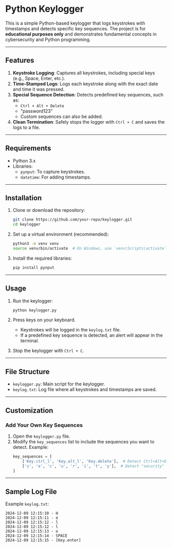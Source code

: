 # **Python Keylogger**

This is a simple Python-based keylogger that logs keystrokes with timestamps and detects specific key sequences. The project is for **educational purposes only** and demonstrates fundamental concepts in cybersecurity and Python programming.

---

## **Features**
1. **Keystroke Logging**: Captures all keystrokes, including special keys (e.g., Space, Enter, etc.).
2. **Time-Stamped Logs**: Logs each keystroke along with the exact date and time it was pressed.
3. **Special Sequence Detection**: Detects predefined key sequences, such as:
   - `Ctrl + Alt + Delete`
   - "password123"
   - Custom sequences can also be added.
4. **Clean Termination**: Safely stops the logger with `Ctrl + C` and saves the logs to a file.

---

## **Requirements**
- Python 3.x
- Libraries:
  - `pynput`: To capture keystrokes.
  - `datetime`: For adding timestamps.

---

## **Installation**
1. Clone or download the repository:
   ```bash
   git clone https://github.com/your-repo/keylogger.git
   cd keylogger
   ```
2. Set up a virtual environment (recommended):
   ```bash
   python3 -m venv venv
   source venv/bin/activate  # On Windows, use `venv\Scripts\activate`
   ```
3. Install the required libraries:
   ```bash
   pip install pynput
   ```

---

## **Usage**
1. Run the keylogger:
   ```bash
   python keylogger.py
   ```
2. Press keys on your keyboard. 
   - Keystrokes will be logged in the `keylog.txt` file.
   - If a predefined key sequence is detected, an alert will appear in the terminal.

3. Stop the keylogger with `Ctrl + C`.

---

## **File Structure**
- `keylogger.py`: Main script for the keylogger.
- `keylog.txt`: Log file where all keystrokes and timestamps are saved.

---

## **Customization**
### Add Your Own Key Sequences
1. Open the `keylogger.py` file.
2. Modify the `key_sequences` list to include the sequences you want to detect. Example:
   ```python
   key_sequences = [
       ['Key.ctrl_l', 'Key.alt_l', 'Key.delete'],  # Detect Ctrl+Alt+Delete
       ['s', 'e', 'c', 'u', 'r', 'i', 't', 'y'],  # Detect "security"
   ]
   ```

---

## **Sample Log File**
Example `keylog.txt`:
```
2024-12-09 12:15:10 - H
2024-12-09 12:15:11 - e
2024-12-09 12:15:12 - l
2024-12-09 12:15:12 - l
2024-12-09 12:15:13 - o
2024-12-09 12:15:14 - SPACE
2024-12-09 12:15:15 - [Key.enter]
```
